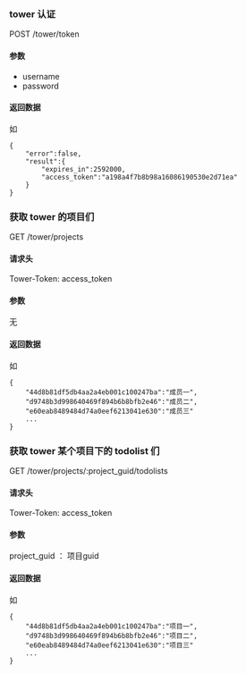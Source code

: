 <!--Meta
category:DTask
title:Tower 接口
DO NOT Delete Meta Above -->


### tower 认证

POST /tower/token

#### 参数
* username
* password

#### 返回数据
如
```
{
	"error":false,
	"result":{
		"expires_in":2592000,
		"access_token":"a198a4f7b8b98a16086190530e2d71ea"
	}
}
```


### 获取 tower 的项目们
GET /tower/projects

#### 请求头
Tower-Token: access_token

#### 参数
无

#### 返回数据
如
```
{
	"44d8b81df5db4aa2a4eb001c100247ba":"成员一",
	"d9748b3d998640469f894b6b8bfb2e46":"成员二",
	"e60eab8489484d74a0eef6213041e630":"成员三"
	...
}
```


### 获取 tower 某个项目下的 todolist 们

GET /tower/projects/:project_guid/todolists

#### 请求头
Tower-Token: access_token

#### 参数
project_guid ： 项目guid

#### 返回数据
如
```
{
	"44d8b81df5db4aa2a4eb001c100247ba":"项目一",
	"d9748b3d998640469f894b6b8bfb2e46":"项目二",
	"e60eab8489484d74a0eef6213041e630":"项目三"
	...
}
```
